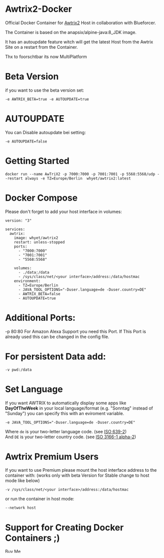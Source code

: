 # Awtrix2-Docker
Official Docker Container for [Awtrix2](https://blueforcer.de/2019/01/04/awtrix-2-0/) Host in collaboration with Blueforcer.

The Container is based on the anapsix/alpine-java:8_JDK image.

It has an autoupdate feature witch will get the latest Host from the Awtrix Site on a restart from the Container.

Thx to foorschtbar its now MultiPlatform

# Beta Version

if you want to use the beta version set:

```shell
-e AWTRIX_BETA=true -e AUTOUPDATE=true
```

# AUTOUPDATE

You can Disable autoupdate bei setting:

```shell
-e AUTOUPDATE=false 
```

# Getting Started

```shell
docker run --name AwTriX2 -p 7000:7000 -p 7001:7001 -p 5568:5568/udp --restart always -e TZ=Europe/Berlin  whyet/awtrix2:latest 
```

# Docker Compose

Please don't forget to add your host interface in volumes:

```shell
version: "3"

services:
  awtrix:
    image: whyet/awtrix2
    restart: unless-stopped
    ports:
      - "7000:7000"
      - "7001:7001"
      - "5568:5568"
   
    volumes:
      - ./data:/data
      - /sys/class/net/<your interface>/address:/data/hostmac
    environment:
      - TZ=Europe/Berlin
      - JAVA_TOOL_OPTIONS="-Duser.language=de -Duser.country=DE"
      - AWTRIX_BETA=false
      - AUTOUPDATE=true
```

# Additional Ports:

-p 80:80  For Amazon Alexa Support you need this Port. If This Port is already used this can be changed in the config file. 

# For persistent Data add:

```shell
-v pwd:/data
```

# Set Language

If you want AWTRIX to automatically display some apps like **DayOfTheWeek** in your local language/format (e.g. "Sonntag" instead of "Sunday") you can specify this with an eviroment variable.

```shell
-e JAVA_TOOL_OPTIONS="-Duser.language=de -Duser.country=DE"
```

Where `de` is your two-letter language code. (see [ISO 639-2](https://en.wikipedia.org/wiki/List_of_ISO_639-1_codes))  
And `DE` is your two-letter country code. (see [ISO 3166-1 alpha-2](https://en.wikipedia.org/wiki/ISO_3166-1_alpha-2))

# Awtrix Premium Users

If you want to use Premium please mount the host interface address to the container with: (works only with beta Version for Stable change to host mode like below)
 
```shell
-v /sys/class/net/<your interface>/address:/data/hostmac
```

or run the container in host mode:

```shell
--network host
```


# Support for Creating Docker Containers ;)

<a href="https://www.buymeacoffee.com/TechNic" target="_blank"><img src="https://cdn.buymeacoffee.com/buttons/default-orange.png" alt="Buy Me A Coffee" style="height: 13px !important;width: 55px !important;" ></a>
